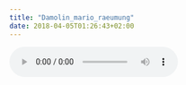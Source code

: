 ```yaml
---
title: "Damolin_mario_raeumung"
date: 2018-04-05T01:26:43+02:00
---
```


<audio controls>
	<source src="damolin_mario_raeumung.wav">
	Your browser does not support the audio element
</audio>